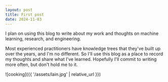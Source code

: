 ```yaml
---
layout: post
title: First post
date: 2024-11-03
---
```


I plan on using this blog to write about my work and thoughts on machine learning, research, and engineering.

Most experienced practitioners have knowledge trees that they've built up over the years, and I'm no different. So I'll use this blog as a place to record my thoughts and share what I've learned. Hopefully I'll commit to writing more often, but don't hold me to it.

![cooking]({{ '/assets/lain.jpg' | relative_url }})